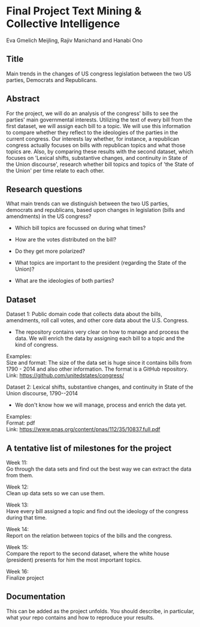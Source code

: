 Final Project Text Mining & Collective Intelligence
===========================

Eva Gmelich Meijling, Rajiv Manichand and Hanabi Ono

Title
-----

Main trends in the changes of US congress legislation between the two US parties, Democrats and Republicans.

Abstract
--------

For the project, we will do an analysis of the congress' bills to see the parties' main governmental interests. Utilizing the text of every bill from the first dataset, we will assign each bill to a topic. We will use this information to compare whether they reflect to the ideologies of the parties in the current congress. Our interests lay whether, for instance, a republican congress actually focuses on bills with republican topics and what those topics are. Also, by comparing these results with the second dataset, which focuses on 'Lexical shifts, substantive changes, and continuity in State of the Union discourse', research whether bill topics and topics of 'the State of the Union' per time relate to each other.

Research questions
------------------

What main trends can we distinguish between the two US parties, democrats and republicans, based upon changes in legislation (bills and amendments) in the US congress? 

-   Which bill topics are focussed on during what times?

-   How are the votes distributed on the bill?

-   Do they get more polarized?

-   What topics are important to the president (regarding the State of the Union)?

-   What are the ideologies of both parties?

Dataset
-------

Dataset 1:  Public domain code that collects data about the bills, amendments, roll call votes, and other core data about the U.S. Congress.

-   The repository contains very clear on how to manage and process the data. We will enrich the data by assigning each bill to a topic and the kind of congress.

Examples:\
Size and format: The size of the data set is huge since it contains bills from 1790 - 2014 and also other information. The format is a GitHub repository.\
Link: <https://github.com/unitedstates/congress/>

Dataset 2:  Lexical shifts, substantive changes, and continuity in State of the Union discourse, 1790--2014

-   We don't know how we will manage, process and enrich the data yet.

Examples:\
Format: pdf\
Link: <https://www.pnas.org/content/pnas/112/35/10837.full.pdf>

A tentative list of milestones for the project
----------------------------------------------

Week 11:\
Go through the data sets and find out the best way we can extract the data from them.

Week 12:\
Clean up data sets so we can use them.

Week 13:\
Have every bill assigned a topic and find out the ideology of the congress during that time.

Week 14:\
Report on the relation between topics of the bills and the congress.

Week 15:\
Compare the report to the second dataset, where the white house (president) presents for him the most important topics.

Week 16:\
Finalize project

Documentation
-------------

This can be added as the project unfolds. You should describe, in particular, what your repo contains and how to reproduce your results.
